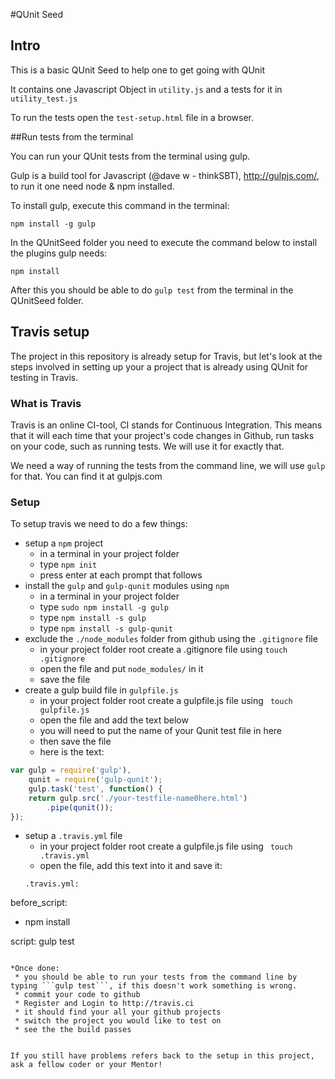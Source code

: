 #QUnit Seed

## Intro

This is a basic QUnit Seed to help one to get going with QUnit

It contains one Javascript Object in ```utility.js``` and a tests for it in ```utility_test.js```

To run the tests open the ```test-setup.html``` file in a browser.

##Run tests from the terminal

You can run your QUnit tests from the terminal using gulp.

Gulp is a build tool for Javascript (@dave w - thinkSBT), http://gulpjs.com/, to run it one need node & npm installed.

To install gulp, execute this command in the terminal:

```npm install -g gulp```

In the QUnitSeed folder you need to execute the command below to install the plugins gulp needs:

```npm install```

After this you should be able to do ```gulp test``` from the terminal in the QUnitSeed folder.

## Travis setup

The project in this repository is already setup for Travis, but let's look at the steps involved in setting up your a project that is already using QUnit for testing in Travis.

### What is Travis

Travis is an online CI-tool, CI stands for Continuous Integration. This means that it will each time that your project's code changes in Github, run tasks on your code, such as running tests. We will use it for exactly that.

We need a way of running the tests from the command line, we will use ```gulp``` for that. You can find it at gulpjs.com

### Setup

To setup travis we need to do a few things:

* setup a ```npm``` project
  * in a terminal in your project folder
  * type ```npm init```
  * press enter at each prompt that follows
* install the ```gulp``` and ```gulp-qunit``` modules using ```npm``` 
  * in a terminal in your project folder
  * type ```sudo npm install -g gulp```
  * type ```npm install -s gulp```
  * type ```npm install -s gulp-qunit```
* exclude the ```./node_modules``` folder from github using the ```.gitignore``` file
  * in your project folder root create a .gitignore file using ```touch .gitignore```
  * open the file and put ```node_modules/``` in it
  * save the file
* create a gulp build file in ```gulpfile.js```
  * in your project folder root create a gulpfile.js file using ``` touch gulpfile.js```
  * open the file and add the text below 
  * you will need to put the name of your Qunit test file in here
  * then save the file
  * here is the text:

```javascript
var gulp = require('gulp'),
    qunit = require('gulp-qunit');
    gulp.task('test', function() {
    return gulp.src('./your-testfile-name0here.html')
        .pipe(qunit());
});
```

* setup a ```.travis.yml``` file
  *  in your project folder root create a gulpfile.js file using ``` touch .travis.yml```
  * open the file, add this text into it and save it: 
  ```
  .travis.yml:

before_script:
  - npm install

script: gulp test
```

*Once done:
 * you should be able to run your tests from the command line by typing ```gulp test```, if this doesn't work something is wrong.
 * commit your code to github
 * Register and Login to http://travis.ci
 * it should find your all your github projects
 * switch the project you would like to test on
 * see the the build passes


If you still have problems refers back to the setup in this project, ask a fellow coder or your Mentor! 
 










